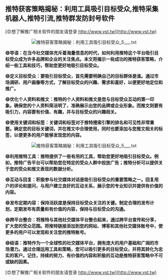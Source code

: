 ## **推特获客策略揭秘：利用工具吸引目标受众,推特采集机器人,推特引流,推特群发防封号软件**

[😍想了解推广相关软件的朋友请登录 http://www.vst.tw](http://www.vst.tw)

 <center><img src="https://vst.tw/MP4/tuiguang/png/0.png" alt="推特获客策略揭秘：利用工具吸引目标受众_5___.txt"></center>

**😄导语：在当今社交媒体充斥着海量信息的时代，如何利用推特这个平台吸引目标受众成为许多品牌和企业的关注焦点。本文将揭示一些成功的推特获客策略，介绍一些工具和技巧，帮助您更好地吸引目标受众。**

**😄定义目标受众：要吸引目标受众，首先需要明确自己的目标群体是谁。通过市场调研、用户画像等方式，了解目标受众的兴趣、需求和喜好，以便更好地定位和推广。**

**😄优化个人资料和推文：推特的个人资料和推文是您与目标受众互动的第一印象。确保您的个人资料简洁明了，准确展示出您的品牌或企业形象。而推文则要有吸引力，内容要有价值、有趣，并与目标受众的兴趣相关。**

**😄使用关键词和标签：关键词和标签对于推特搜索引擎的排名和可见性非常重要。确定您的目标关键词，并在推文中合理使用，同时也要添加与您推文相关的标签，以便更多的用户能够发现您的内容。**

 <center><img src="https://vst.tw/MP4/tuiguang/png/2.png" alt="推特获客策略揭秘：利用工具吸引目标受众_5___.txt"></center>

**😄利用推特工具：推特提供了一些有用的工具，帮助您更好地吸引目标受众。例如，推特广告平台可以帮助您在特定的受众人群中投放广告；推特分析可以提供关于您的受众和推文表现的数据分析。**

**😄互动与回复：积极参与社交媒体对话是吸引目标受众的重要策略之一。回复用户的评论和提问，与用户建立良好的互动关系，展示您的专业知识并提供有价值的内容。**

**😄发布定期内容：保持活跃度是保持目标受众关注的关键。制定合理的发布计划，定期发布有质量和有价值的内容，保持与目标受众的沟通。**

**😄跨平台整合：将推特与其他社交媒体平台整合起来，通过跨平台宣传和分享，扩大您的受众范围。将推特链接添加到您的网站、博客和其他社交媒体账号中，使更多的用户可以发现和关注您的推特账号。**

**😄结语：推特作为一个全球性的社交媒体平台，拥有庞大的用户基础和广阔的市场潜力。通过合理运用工具和策略，您可以吸引更多的目标受众，并将其转化为忠实的客户。记住，持续的努力、有价值的内容和积极的互动是推特获客策略中不可或缺的因素。**

[😍想了解推广相关软件的朋友请登录 http://www.vst.tw](http://www.vst.tw)



